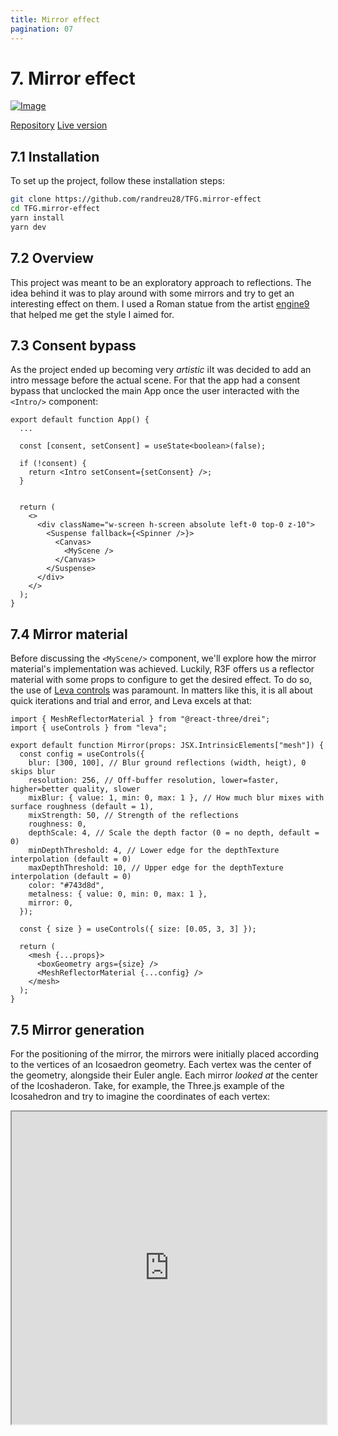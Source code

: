 ```yaml
---
title: Mirror effect
pagination: 07
---
```


# 7. Mirror effect

[![Image](/img/mirrorEffect.png)](https://tfg-mirror-effect.vercel.app/)

<div class="flex justify-between w-full">
  <a href="https://github.com/randreu28/TFG.mirror-effect">Repository</a>
  <a href="https://tfg-mirror-effect.vercel.app/">Live version</a>
</div>

## 7.1 Installation

To set up the project, follow these installation steps:

```bash
git clone https://github.com/randreu28/TFG.mirror-effect
cd TFG.mirror-effect
yarn install
yarn dev
```

## 7.2 Overview

This project was meant to be an exploratory approach to reflections. The idea behind it was to play around with some mirrors and try to get an interesting effect on them. I used a Roman statue from the artist [engine9](https://sketchfab.com/engine9) that helped me get the style I aimed for.

## 7.3 Consent bypass

As the project ended up becoming very _artistic_ iIt was decided to add an intro message before the actual scene. For that the app had a consent bypass that unclocked the main App once the user interacted with the `<Intro/>` component:

```tsx
export default function App() {
  ...

  const [consent, setConsent] = useState<boolean>(false);

  if (!consent) {
    return <Intro setConsent={setConsent} />;
  }


  return (
    <>
      <div className="w-screen h-screen absolute left-0 top-0 z-10">
        <Suspense fallback={<Spinner />}>
          <Canvas>
            <MyScene />
          </Canvas>
        </Suspense>
      </div>
    </>
  );
}
```

## 7.4 Mirror material

Before discussing the `<MyScene/>` component, we'll explore how the mirror material's implementation was achieved. Luckily, R3F offers us a reflector material with some props to configure to get the desired effect. To do so, the use of [Leva controls](/docs/common-libraries#leva-controls) was paramount. In matters like this, it is all about quick iterations and trial and error, and Leva excels at that:

```tsx
import { MeshReflectorMaterial } from "@react-three/drei";
import { useControls } from "leva";

export default function Mirror(props: JSX.IntrinsicElements["mesh"]) {
  const config = useControls({
    blur: [300, 100], // Blur ground reflections (width, heigt), 0 skips blur
    resolution: 256, // Off-buffer resolution, lower=faster, higher=better quality, slower
    mixBlur: { value: 1, min: 0, max: 1 }, // How much blur mixes with surface roughness (default = 1),
    mixStrength: 50, // Strength of the reflections
    roughness: 0,
    depthScale: 4, // Scale the depth factor (0 = no depth, default = 0)
    minDepthThreshold: 4, // Lower edge for the depthTexture interpolation (default = 0)
    maxDepthThreshold: 10, // Upper edge for the depthTexture interpolation (default = 0)
    color: "#743d8d",
    metalness: { value: 0, min: 0, max: 1 },
    mirror: 0,
  });

  const { size } = useControls({ size: [0.05, 3, 3] });

  return (
    <mesh {...props}>
      <boxGeometry args={size} />
      <MeshReflectorMaterial {...config} />
    </mesh>
  );
}
```

## 7.5 Mirror generation

For the positioning of the mirror, the mirrors were initially placed according to the vertices of an Icosaedron geometry. Each vertex was the center of the geometry, alongside their Euler angle. Each mirror _looked at_ the center of the Icoshaderon. Take, for example, the Three.js example of the Icosahedron and try to imagine the coordinates of each vertex:

<iframe src="https://threejs.org/docs/scenes/geometry-browser.html#IcosahedronGeometry" width="100%" height="500"/>

<br/> <br/>

> The **Euler angles**, in contrast to the common radiant angles, describe a rotational transformation by rotating an object on its various axes in specified amounts per axis, and a specified axis order.

<img class="mx-auto" src="/img/Euler2.gif" size="50%" width="50%"/>

Let us now examine how this process is accomplished within the React ecosystem. First, we need a function to generate the mirror cloud based on a float32Array:

```tsx
/**
 * Generates a cloud of points based on the data array of an object.
 *
 * @param data - The raw data array of an object
 * @param length - The length on which the data array must be subarrayed
 * @returns an array of transform elements
 */
function generateMirrorCloud(data: any, length: number, scale: number) {
  let mirrors: mirror[] = [];
  for (let i = 0; i < data.length; i += length) {
    const dataArray = data.subarray(i, i + length);
    const newPosition = new THREE.Vector3(
      dataArray[0] * scale, // x
      dataArray[1] * scale, // y
      dataArray[2] * scale // z
    );
    const newRotation = new THREE.Euler().setFromVector3(newPosition);
    mirrors.push({ position: newPosition, rotation: newRotation });
  }
  return mirrors;
}
```

This, in combination with the `THREE.Icosahedron` class and the `useMemo` hook for performance purposes, we generate the cloud of mirrors:

```tsx
function MyScene(){
const mirrors = useMemo(() => {
  const _Icoshaderon = new THREE.IcosahedronGeometry().attributes.normal;
  let Icosahedron: ArrayLike<number> | undefined;

  if (_Icoshaderon instanceof THREE.Float32BufferAttribute) {
    Icosahedron = _Icoshaderon.array;
  } else {
    throw Error("Type error");
  }

  return generateMirrorCloud(Icosahedron, 3, 6);
}, []);

...

return (
  ...
  <group ref={mirrorGroup}>
    {mirrors.map((mirror, key) => {
      return (
        <Mirror
          position={mirror.position}
          rotation={mirror.rotation}
          key={key}
        />
      );
    })}
  </group>
);
}
```

## 7.6 Animations

The animations of the mirror cloud are relatively straightforward. We utilize the `Math.sin()` function to generate a waving effect along the y-axis of the `Vector3` for the entire group, as well as their `Euler` rotation.

> The sinus animation is ideal for producing straightforward "floating" animations, as they are infinite in nature and require minimal effort to implement using the algorithm.

![image](/img/sin.gif)

```tsx
const mirrorGroup = useRef<THREE.Group>(null!);

useFrame((state) => {
  const t = state.clock.elapsedTime;
  const currentPosition = mirrorGroup.current.position;
  const currentRotation = mirrorGroup.current.rotation;

  currentPosition.set(
    currentPosition.x,
    currentPosition.y + Math.sin(t) * 0.005,
    currentPosition.z
  );

  currentRotation.set(t * 0.025, t * 0.025, t * 0.025);
});
```

## 7.7 Post-processing

Lastly, with the help of [React-Postprocessing](https://docs.pmnd.rs/react-postprocessing/introduction), we will include some glitch effects:

```tsx
<EffectComposer>
  <Glitch // Vector2 as they indicate min amd max values
    strength={new Vector2(1, 1)}
    duration={new Vector2(0.25, 0.25)}
    delay={new Vector2(5, 5)}
  />
</EffectComposer>
```

You may experiment with the `<Glitch/>` props to see how they modify the effect on this playground:

<iframe src="https://codesandbox.io/embed/glitch-demo-bs1i1?fontsize=14&hidenavigation=1&theme=dark" width="100%" height="500"
     title="Glitch Demo"
     allow="accelerometer; ambient-light-sensor; camera; encrypted-media; geolocation; gyroscope; hid; microphone; midi; payment; usb; vr; xr-spatial-tracking"
     sandbox="allow-forms allow-modals allow-popups allow-presentation allow-same-origin allow-scripts"
   />
